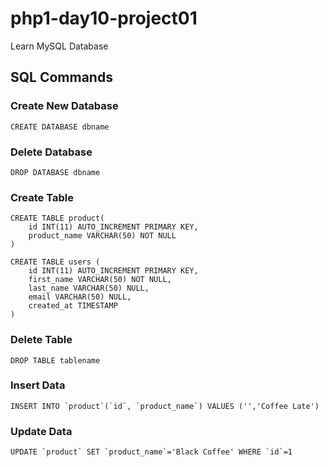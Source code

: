 # php1-day10-project01
Learn MySQL Database


## SQL Commands

### Create New Database
    CREATE DATABASE dbname

### Delete Database
    DROP DATABASE dbname

### Create Table
    CREATE TABLE product(
        id INT(11) AUTO_INCREMENT PRIMARY KEY,
        product_name VARCHAR(50) NOT NULL
    )

    CREATE TABLE users (
        id INT(11) AUTO_INCREMENT PRIMARY KEY,
        first_name VARCHAR(50) NOT NULL,
        last_name VARCHAR(50) NULL,
        email VARCHAR(50) NULL,
        created_at TIMESTAMP
    )

### Delete Table
    DROP TABLE tablename

### Insert Data
    INSERT INTO `product`(`id`, `product_name`) VALUES ('','Coffee Late')

### Update Data
    UPDATE `product` SET `product_name`='Black Coffee' WHERE `id`=1